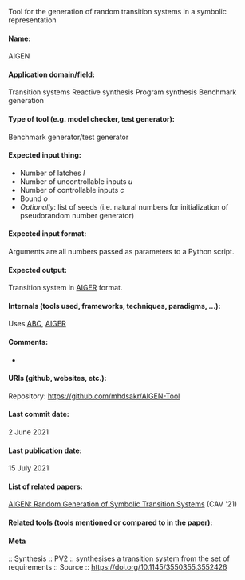 Tool for the generation of random transition systems in a symbolic representation

#### Name:
AIGEN

#### Application domain/field:
Transition systems
Reactive synthesis
Program synthesis
Benchmark generation

#### Type of tool (e.g. model checker, test generator):
Benchmark generator/test generator

#### Expected input thing:
- Number of latches $l$
- Number of uncontrollable inputs $u$
- Number of controllable inputs $c$
- Bound $o$
- *Optionally*: list of seeds (i.e. natural numbers for initialization of pseudorandom number generator)

#### Expected input format:
Arguments are all numbers passed as parameters to a Python script.

#### Expected output:
Transition system in [AIGER](../Formats/AIGER.md) format.

#### Internals (tools used, frameworks, techniques, paradigms, ...):
Uses [ABC](Frameworks/ABC.md), [AIGER](../Formats/AIGER.md)

#### Comments:
-

#### URIs (github, websites, etc.):
Repository: https://github.com/mhdsakr/AIGEN-Tool

#### Last commit date:
2 June 2021

#### Last publication date:
15 July 2021

#### List of related papers:
[AIGEN: Random Generation of Symbolic Transition Systems](https://doi.org/10.1007/978-3-030-81688-9_20) (CAV '21)

#### Related tools (tools mentioned or compared to in the paper):

#### Meta
:: Synthesis
:: PV2 :: synthesises a transition system from the set of requirements
:: Source :: https://doi.org/10.1145/3550355.3552426